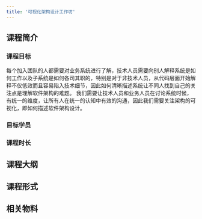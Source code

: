 ```yaml
---
title: '可视化架构设计工作坊'
---
```


<!--
https://www.cnblogs.com/lex-wu/p/13305380.html
-->

## 课程简介

### 课程目标

每个加入团队的人都需要对业务系统进行了解，技术人员需要向别人解释系统是如何工作以及子系统是如何各司其职的，特别是对于非技术人员，从代码层面开始解释不仅低效而且容易陷入技术细节，因此如何清晰描述系统让不同人找到自己的关注点是理解软件架构的难题。
我们需要让技术人员和业务人员在讨论系统时候，有统一的维度，让所有人在统一的认知中有效的沟通，因此我们需要关注架构的可视化，即如何描述软件架构设计。

### 目标学员

### 课程时长

## 课程大纲

## 课程形式

## 相关物料

